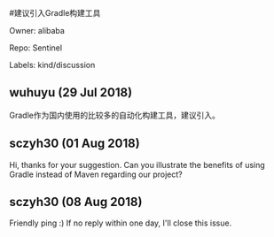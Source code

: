 #建议引入Gradle构建工具

Owner: alibaba

Repo: Sentinel

Labels: kind/discussion 

## wuhuyu (29 Jul 2018)

Gradle作为国内使用的比较多的自动化构建工具，建议引入。

## sczyh30 (01 Aug 2018)

Hi, thanks for your suggestion. Can you illustrate the benefits of using Gradle instead of Maven regarding our project?

## sczyh30 (08 Aug 2018)

Friendly ping :)
If no reply within one day, I'll close this issue.

